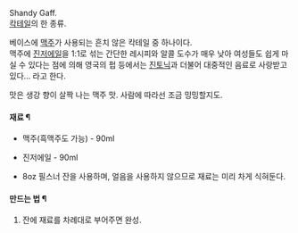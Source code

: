 Shandy Gaff.  
[칵테일](%EC%B9%B5%ED%85%8C%EC%9D%BC.md)의 한 종류.

베이스에 [맥주](%EB%A7%A5%EC%A3%BC.md)가 사용되는 흔치 않은 칵테일 중 하나이다.  
맥주에 [진저에일](%EC%A7%84%EC%A0%80%EC%97%90%EC%9D%BC.md)을 1:1로 섞는 간단한 레시피와 알콜
도수가 매우 낮아 여성들도 쉽게 마실 수 있다는 점에 의해 영국의 펍 등에서는 [진토닉](%EC%A7%84%20%ED%86%A0%EB%8B%89.md)과 더불어 대중적인 음료로 사랑받고 있다… 라고 한다.

맛은 생강 향이 살짝 나는 맥주 맛. 사람에 따라선 조금 밍밍할지도.  

#### 재료 ¶

  * 맥주(흑맥주도 가능) - 90ml  

  * 진저에일 - 90ml  

  * 8oz 필스너 잔을 사용하며, 얼음을 사용하지 않으므로 재료는 미리 차게 식혀둔다.  

#### 만드는 법 ¶

  1. 잔에 재료를 차례대로 부어주면 완성.  

